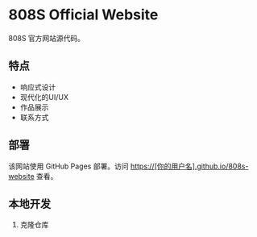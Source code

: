 # 808S Official Website

808S 官方网站源代码。

## 特点

- 响应式设计
- 现代化的UI/UX
- 作品展示
- 联系方式

## 部署

该网站使用 GitHub Pages 部署。访问 [https://[你的用户名].github.io/808s-website](https://[你的用户名].github.io/808s-website) 查看。

## 本地开发
1. 克隆仓库 
